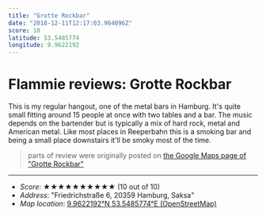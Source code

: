 ```yaml
---
title: "Grotte Rockbar"
date: "2018-12-11T12:17:03.964096Z"
score: 10
latitude: 53.5485774
longitude: 9.9622192
---
```

# Flammie reviews: Grotte Rockbar

This is my regular hangout, one of the metal bars in Hamburg. It's quite
small fitting around 15 people at once with two tables and a bar. The
music depends on the bartender but is typically a mix of hard rock, metal
and American metal. Like most places in Reeperbahn this is a smoking
bar and being a small place downstairs it'll be smoky most of the time.

> parts of review were originally posted on [the Google Maps page of
  "Grotte Rockbar"](https://www.google.com/maps/place//data=!4m2!3m1!1s0x0:0x279a828523d7b461)
* * *
- *Score*: ★★★★★★★★★★ (10 out of 10)
- *Address*: "Friedrichstraße 6, 20359 Hamburg, Saksa"
- *Map location*: [9.9622192°N 53.5485774°E (OpenStreetMap)](https://www.openstreetmap.org/?mlat=53.5485774&mlon=9.9622192&zoom=12)
